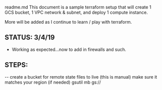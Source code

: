 readme.md
This document is a sample terraform setup that will create 1 GCS bucket, 1 VPC network & subnet, and deploy 1 compute instance.

More will be added as I continue to learn / play with terraform.

## STATUS: 3/4/19 
- Working as expected...now to add in firewalls and such.

## STEPS:
-- create a bucket for remote state files to live (this is manual)
make sure it matches your region (if needed) 
gsutil mb gs://<bucketname>

